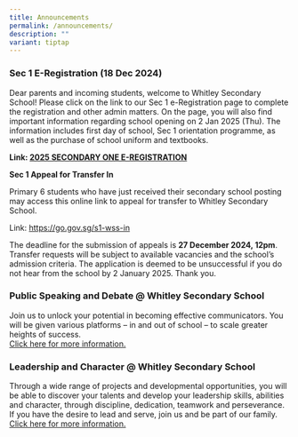 ```yaml
---
title: Announcements
permalink: /announcements/
description: ""
variant: tiptap
---
```

<h3><strong>Sec 1 E-Registration (18 Dec 2024)</strong></h3>
<p>Dear parents and incoming students, welcome to Whitley Secondary School!
Please click on the link to our Sec 1 e-Registration page to complete the
registration and other admin matters. On the page, you will also find important
information regarding school opening on 2 Jan 2025 (Thu). The information
includes first day of school, Sec 1 orientation programme, as well as the
purchase of school uniform and textbooks.</p>
<p></p>
<p><strong>Link: <a href="https://www.whitleysec.moe.edu.sg/2025-secondary-one-e-registration/" rel="noopener noreferrer nofollow" target="_blank">2025 SECONDARY ONE E-REGISTRATION</a></strong>
</p>
<p><strong>Sec 1 Appeal for Transfer In</strong>
</p>
<p>Primary 6 students who have just received their secondary school posting
may access this online link to appeal for transfer to Whitley Secondary
School.</p>
<p>Link: <a rel="noopener noreferrer nofollow" target="_blank"><u>https://go.gov.sg/s1-wss-in</u></a>
</p>
<p></p>
<p>The deadline for the submission of appeals is <strong>27 December 2024, 12pm</strong>.
Transfer requests will be subject to available vacancies and the school’s
admission criteria. The application is deemed to be unsuccessful if you
do not hear from the school by 2 January 2025. Thank you.</p>
<p></p>
<h3><strong>Public Speaking and Debate @ Whitley Secondary School</strong></h3>
<p>Join us to unlock your potential in becoming effective communicators.
You will be given various platforms – in and out of school – to scale greater
heights of success.
<br><a href="https://www.whitleysec.moe.edu.sg/useful-links/direct-school-admission/public-speaking-and-debate/" rel="noopener noreferrer nofollow" target="_blank">Click here for more information.</a>
</p>
<h3><strong>Leadership and Character @ Whitley Secondary School</strong></h3>
<p>Through a wide range of projects and developmental opportunities, you
will be able to discover your talents and develop your leadership skills,
abilities and character, through discipline, dedication, teamwork and perseverance.
If you have the desire to lead and serve, join us and be part of our family.
<br><a href="https://www.whitleysec.moe.edu.sg/useful-links/direct-school-admission/leadership-and-character-at-whitley-secondary-school/" rel="noopener noreferrer nofollow" target="_blank">Click here for more information.</a>
</p>
<p></p>